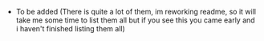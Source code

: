 - To be added (There is quite a lot of them, im reworking readme, so it will take me some time to list them all but if you see this you came early and i haven't finished listing them all)
